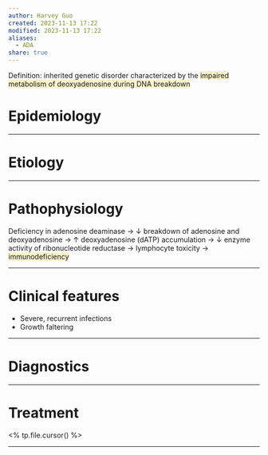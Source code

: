 ```yaml
---
author: Harvey Guo
created: 2023-11-13 17:22
modified: 2023-11-13 17:22
aliases:
  - ADA
share: true
---
```

Definition: inherited genetic disorder characterized by the <span style="background:rgba(240, 200, 0, 0.2)">impaired metabolism of deoxyadenosine during DNA breakdown</span>
# Epidemiology


---
# Etiology


---
# Pathophysiology
Deficiency in adenosine deaminase → ↓ breakdown of adenosine and deoxyadenosine → ↑ deoxyadenosine (dATP) accumulation → ↓ enzyme activity of ribonucleotide reductase → lymphocyte toxicity → <span style="background:rgba(240, 200, 0, 0.2)">immunodeficiency</span>

---
# Clinical features
- Severe, recurrent infections
- Growth faltering

---
# Diagnostics


---
# Treatment
<% tp.file.cursor() %>

---
